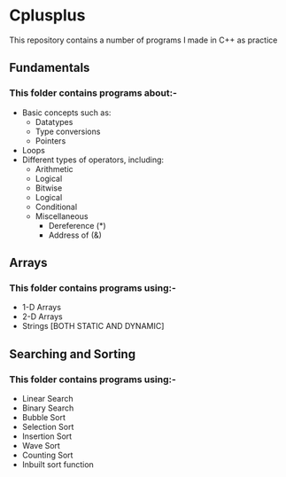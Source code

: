 # Cplusplus
This repository contains a number of programs I made in C++ as practice
## Fundamentals
### This folder contains programs about:- 
- Basic concepts such as:
  - Datatypes
  - Type conversions
  - Pointers
- Loops
- Different types of operators, including:
  - Arithmetic
  - Logical
  - Bitwise
  - Logical
  - Conditional
  - Miscellaneous
    - Dereference (*)
    - Address of (&)
## Arrays
### This folder contains programs using:-
- 1-D Arrays
- 2-D Arrays
- Strings
  [BOTH STATIC AND DYNAMIC]
## Searching and Sorting
### This folder contains programs using:-
- Linear Search
- Binary Search
- Bubble Sort
- Selection Sort
- Insertion Sort
- Wave Sort
- Counting Sort
- Inbuilt sort function
